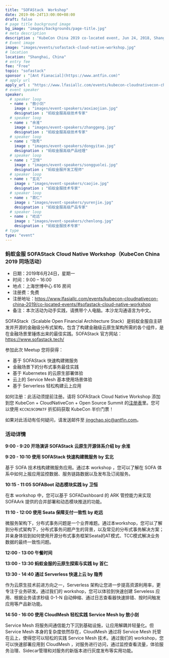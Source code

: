 ```yaml
---
title: "SOFAStack  Workshop"
date: 2019-06-24T13:00:00+08:00
draft: false
# page title background image
bg_image: "images/backgrounds/page-title.jpg"
# meta description
description : "KubeCon China 2019 co-located event, Jun 24, 2018, Shanghai, China."
# Event image
image: "images/events/sofastack-cloud-native-workshop.jpg"
# location
location: "Shanghai, China"
# entry fee
fee: "Free"
topic: "sofastack"
sponsor : "[Ant Fianacial](https://www.antfin.com)"
# apply url
apply_url : "https://www.lfasiallc.com/events/kubecon-cloudnativecon-china-2019/co-located-events/#sofastack-cloud-native-workshop"
# event speaker
speaker:
  # speaker loop
  - name : "敖小剑"
    image : "images/event-speakers/aoxiaojian.jpg"
    designation : "蚂蚁金服高级技术专家"
  # speaker loop
  - name : "余淮"
    image : "images/event-speakers/zhanggeng.jpg"
    designation : "蚂蚁金服高级技术专家"
  # speaker loop
  - name : "隐秀"
    image : "images/event-speakers/dongyitao.jpg"
    designation : "蚂蚁金服高级产品经理"
  # speaker loop
  - name : "卫恒"
    image : "images/event-speakers/songguolei.jpg"
    designation : "蚂蚁金服开发工程师"
  # speaker loop
  - name : "玄北"
    image : "images/event-speakers/caojie.jpg"
    designation : "蚂蚁金服技术专家"
  # speaker loop
  - name : "首仁"
    image : "images/event-speakers/yurenjie.jpg"
    designation : "蚂蚁金服高级产品专家"
  # speaker loop
  - name : "屹远"
    image : "images/event-speakers/chenlong.jpg"
    designation : "蚂蚁金服技术专家"
# type
type: "event"
---
```


### 蚂蚁金服 SOFAStack Cloud Native Workshop（KubeCon China 2019 同场活动）

- 日期：2019年6月24日，星期一
- 时间：9:00 – 16:00
- 地点：上海世博中心 616 房间
- 注册费：免费
- 注册地址：https://www.lfasiallc.com/events/kubecon-cloudnativecon-china-2019/co-located-events/#sofastack-cloud-native-workshop
- 备注：本次活动为动手实践，请携带个人电脑。本沙龙沟通语言为中文。

SOFAStack（Scalable Open Financial Architecture Stack）是蚂蚁金服自主研发并开源的金融级分布式架构，包含了构建金融级云原生架构所需的各个组件，是在金融场景里锤炼出来的最佳实践。SOFAStack 官方网站：https://www.sofastack.tech/

参加此次 Meetup 您将获得：

- 基于 SOFAStack 快速构建微服务
- 金融场景下的分布式事务最佳实践
- 基于 Kubernetes 的云原生部署体验
- 云上的 Service Mesh 基本使用场景体验
- 基于 Serverless 轻松构建云上应用

如何注册：此活动须提前注册。请将 SOFAStack Cloud Native Workshop 添加到您 KubeCon + CloudNativeCon + Open Source Summit 的[注册表](https://www.lfasiallc.com/events/kubecon-cloudnativecon-china-2019/register/)里。您可以使用 `KCCN19COMATF` 折扣码获取 KubeCon 半价门票！

如果对此活动有任何疑问，请发送邮件至 [jingchao.sjc@antfin.com](mailto:jingchao.sjc@antfin.com)。

### 活动详情

**9:00 - 9:20 开场演讲 SOFAStack 云原生开源体系介绍 by 余淮**

**9:20 - 10:10 使用 SOFAStack 快速构建微服务 by 玄北**

基于 SOFA 技术栈构建微服务应用。通过本 workshop ，您可以了解在 SOFA 体系中如何上报应用监控数据、服务链路数据以及发布及订阅服务。

**10:15 - 11:05 SOFABoot 动态模块实践 by 卫恒**

在本 workshop 中，您可以基于 SOFADashboard 的 ARK 管控能力来实现 SOFAArk 提供的合并部署和动态模块推送的功能。

**11:10 - 12:00 使用 Seata 保障支付一致性 by 屹远**

微服务架构下，分布式事务问题是一个业界难题。通过本workshop，您可以了解到分布式架构下，分布式事务问题产生的背景，以及常见的分布式事务解决方案；并亲身体验到如何使用开源分布式事务框架Seata的AT模式、TCC模式解决业务数据的最终一致性问题。

**12:00 - 13:00 午餐时间**

**13:00 - 13:30 蚂蚁金服的云原生探索与实践 by 首仁**

**13:30 - 14:40 通过 Serverless 快速上云 by 隐秀**

作为云原生技术前进方向之一，Serverless 架构让您进一步提高资源利用率，更专注于业务研发。通过我们的 workshop，您可以体验到快速创建 Serveless 应用、根据业务请求秒级 0-1-N 自动伸缩、通过日志查看器快速排错、按时间触发应用等产品新功能。

**14:50 - 16:00 使用 CloudMesh 轻松实践 Service Mesh by 敖小剑**

Service Mesh 将服务间通信能力下沉到基础设施，让应用解耦并轻量化。但 Service Mesh 本身的复杂度依然存在，CloudMesh 通过将 Service Mesh 托管在云上，使得您可以轻松的实践 Service Mesh 技术。通过我们的 workshop，您可以快速部署应用到 CloudMesh ，对服务进行访问，通过监控查看流量，体验服务治理、Sidecar管理和对服务的新版本进行灰度发布等实用功能。
